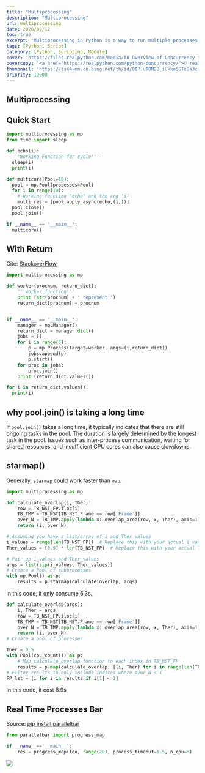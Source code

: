 ```yaml
---
title: "Multiprocessing"
description: "Multiprocessing"
url: multiprocessing
date: 2020/09/12
toc: true
excerpt: "Multiprocessing in Python is a way to run multiple processes simultaneously using multiple CPUs or cores. It allows for faster processing of data by dividing the task into smaller sub-tasks that can be executed in parallel. Python's multiprocessing module provides easy-to-use APIs for implementing multiprocessing in Python. <a title='GhatGPT'>Who said this?</a>"
tags: [Python, Script]
category: [Python, Scripting, Module]
cover: 'https://files.realpython.com/media/An-Overview-of-Concurrency-in-Python_Watermarked.c54c399ccb32.jpg'
covercopy: '<a href="https://realpython.com/python-concurrency/">© realpython.com</a>'
thumbnail: 'https://tse4-mm.cn.bing.net/th/id/OIP.uTOM2B_iUkko5GTxOa3c-wAAAA'
priority: 10000
---
```


## Multiprocessing

## Quick Start
```python
import multiprocessing as mp
from time import sleep

def echo(i):
  '''Working Function for cycle'''
  sleep(i)
  print(i)

def multicore(Pool=10):
  pool = mp.Pool(processes=Pool)
  for i in range(10):
    # Working function "echo" and the arg 'i'
    multi_res = [pool.apply_async(echo,(i,))]
  pool.close()
  pool.join()

if __name__ == '__main__':
  multicore()
```

## With Return
Cite: [StackoverFlow](https://stackoverflow.com/a/10415215)
```python
import multiprocessing as mp

def worker(procnum, return_dict):
    '''worker function'''
    print (str(procnum) + ' represent!')
    return_dict[procnum] = procnum


if __name__ == '__main__':
    manager = mp.Manager()
    return_dict = manager.dict()
    jobs = []
    for i in range(5):
        p = mp.Process(target=worker, args=(i,return_dict))
        jobs.append(p)
        p.start()
    for proc in jobs:
        proc.join()
    print (return_dict.values())

for i in return_dict.values():
  print(i)
```

## why pool.join() is taking a long time

 If `pool.join()` takes a long time, it typically indicates that there are still ongoing tasks in the pool. The duration is largely determined by the longest task in the pool. Issues such as inter-process communication, waiting for shared resources, and insufficient CPU cores can also cause slowdowns.

## starmap()


Generally, `starmap` could work faster than `map`.

```python
import multiprocessing as mp

def calculate_overlap(i, Ther):
    row = TB_NST_FP.iloc[i]
    TB_TMP = TB_NST[TB_NST.Frame == row['Frame']]
    over_N = TB_TMP.apply(lambda x: overlap_area(row, x, Ther), axis=1).sum()
    return (i, over_N)

# Assuming you have a list/array of i and Ther values
i_values = range(len(TB_NST_FP))  # Replace this with your actual i values
Ther_values = [0.5] * len(TB_NST_FP)  # Replace this with your actual Ther values

# Pair up i_values and Ther_values
args = list(zip(i_values, Ther_values))
# Create a Pool of subprocesses
with mp.Pool() as p:
    results = p.starmap(calculate_overlap, args)
```

In this code, it only consume 6.3s.

```python
def calculate_overlap(args):
    i, Ther = args
    row = TB_NST_FP.iloc[i]
    TB_TMP = TB_NST[TB_NST.Frame == row['Frame']]
    over_N = TB_TMP.apply(lambda x: overlap_area(row, x, Ther), axis=1).sum()
    return (i, over_N)
# Create a pool of processes

Ther = 0.5
with Pool(cpu_count()) as p:
    # Map calculate_overlap function to each index in TB_NST_FP
    results = p.map(calculate_overlap, [(i, Ther) for i in range(len(TB_NST_FP))])
# Filter results to only include indices where over_N < 1
FP_lst = [i for i in results if i[1] < 1]
```

In this code, it cost 8.9s

## Real Time Processes Bar

Source: [pip install parallelbar](https://pypi.org/project/parallelbar/)
```python
from parallelbar import progress_map

if __name__=='__main__':
	res = progress_map(foo, range(20), process_timeout=1.5, n_cpu=8)
```

![](https://pypi-camo.freetls.fastly.net/e1b275bb35b9047f0685ad3b8b5d595aa40c40a8/68747470733a2f2f7261772e67697468756275736572636f6e74656e742e636f6d2f6475626f76696b6d61737465722f706172616c6c656c6261722f6d61696e2f676966732f66697273745f6261725f2e676966)
